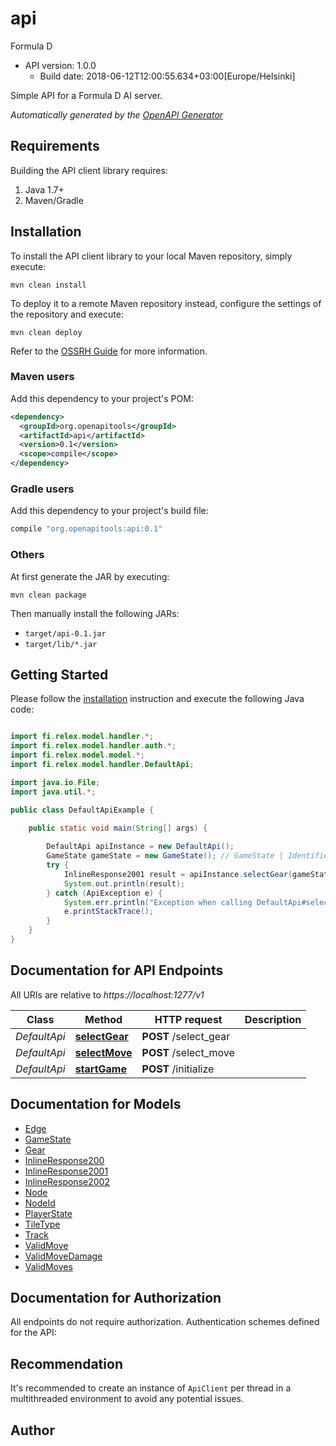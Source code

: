 # api

Formula D
- API version: 1.0.0
  - Build date: 2018-06-12T12:00:55.634+03:00[Europe/Helsinki]

Simple API for a Formula D AI server.


*Automatically generated by the [OpenAPI Generator](https://openapi-generator.tech)*


## Requirements

Building the API client library requires:
1. Java 1.7+
2. Maven/Gradle

## Installation

To install the API client library to your local Maven repository, simply execute:

```shell
mvn clean install
```

To deploy it to a remote Maven repository instead, configure the settings of the repository and execute:

```shell
mvn clean deploy
```

Refer to the [OSSRH Guide](http://central.sonatype.org/pages/ossrh-guide.html) for more information.

### Maven users

Add this dependency to your project's POM:

```xml
<dependency>
  <groupId>org.openapitools</groupId>
  <artifactId>api</artifactId>
  <version>0.1</version>
  <scope>compile</scope>
</dependency>
```

### Gradle users

Add this dependency to your project's build file:

```groovy
compile "org.openapitools:api:0.1"
```

### Others

At first generate the JAR by executing:

```shell
mvn clean package
```

Then manually install the following JARs:

* `target/api-0.1.jar`
* `target/lib/*.jar`

## Getting Started

Please follow the [installation](#installation) instruction and execute the following Java code:

```java

import fi.relex.model.handler.*;
import fi.relex.model.handler.auth.*;
import fi.relex.model.model.*;
import fi.relex.model.handler.DefaultApi;

import java.io.File;
import java.util.*;

public class DefaultApiExample {

    public static void main(String[] args) {
        
        DefaultApi apiInstance = new DefaultApi();
        GameState gameState = new GameState(); // GameState | Identifier of the current game and state of all players
        try {
            InlineResponse2001 result = apiInstance.selectGear(gameState);
            System.out.println(result);
        } catch (ApiException e) {
            System.err.println("Exception when calling DefaultApi#selectGear");
            e.printStackTrace();
        }
    }
}

```

## Documentation for API Endpoints

All URIs are relative to *https://localhost:1277/v1*

Class | Method | HTTP request | Description
------------ | ------------- | ------------- | -------------
*DefaultApi* | [**selectGear**](docs/DefaultApi.md#selectGear) | **POST** /select_gear | 
*DefaultApi* | [**selectMove**](docs/DefaultApi.md#selectMove) | **POST** /select_move | 
*DefaultApi* | [**startGame**](docs/DefaultApi.md#startGame) | **POST** /initialize | 


## Documentation for Models

 - [Edge](docs/Edge.md)
 - [GameState](docs/GameState.md)
 - [Gear](docs/Gear.md)
 - [InlineResponse200](docs/InlineResponse200.md)
 - [InlineResponse2001](docs/InlineResponse2001.md)
 - [InlineResponse2002](docs/InlineResponse2002.md)
 - [Node](docs/Node.md)
 - [NodeId](docs/NodeId.md)
 - [PlayerState](docs/PlayerState.md)
 - [TileType](docs/TileType.md)
 - [Track](docs/Track.md)
 - [ValidMove](docs/ValidMove.md)
 - [ValidMoveDamage](docs/ValidMoveDamage.md)
 - [ValidMoves](docs/ValidMoves.md)


## Documentation for Authorization

All endpoints do not require authorization.
Authentication schemes defined for the API:

## Recommendation

It's recommended to create an instance of `ApiClient` per thread in a multithreaded environment to avoid any potential issues.

## Author



